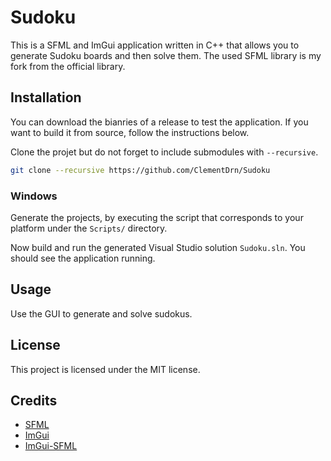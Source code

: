 # Sudoku

This is a SFML and ImGui application written in C++ that allows you to generate Sudoku boards and then solve them. The used SFML library is my fork from the official library.  


## Installation

You can download the bianries of a release to test the application. If you want to build it from source, follow the instructions below.

Clone the projet but do not forget to include submodules with `--recursive`.

```bash
git clone --recursive https://github.com/ClementDrn/Sudoku
```

### Windows

Generate the projects, by executing the script that corresponds to your platform under the `Scripts/` directory.

Now build and run the generated Visual Studio solution `Sudoku.sln`. You should see the application running.


## Usage

Use the GUI to generate and solve sudokus.


## License

This project is licensed under the MIT license.


## Credits

* [SFML](https://github.com/SFML/SFML)
* [ImGui](https://github.com/ocornut/imgui)
* [ImGui-SFML](https://github.com/eliasdaler/imgui-sfml)
